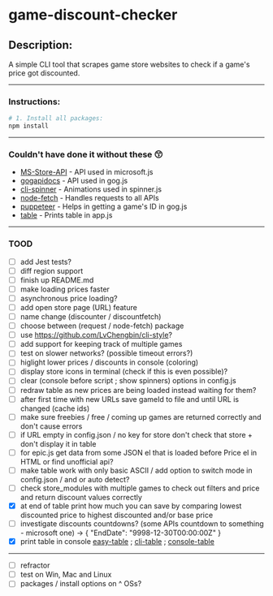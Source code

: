 # game-discount-checker

## Description:

A simple CLI tool that scrapes game store websites to check if a game's price got discounted.

---

### Instructions:

```bash
# 1. Install all packages:
npm install
```

---

### Couldn't have done it without these 😙

- [MS-Store-API](https://github.com/ThomasPe/MS-Store-API) - API used in microsoft.js
- [gogapidocs](https://github.com/Yepoleb/gogapidocs) - API used in gog.js
- [cli-spinner](https://github.com/sindresorhus/cli-spinners) - Animations used in spinner.js
- [node-fetch](https://github.com/node-fetch/node-fetch) - Handles requests to all APIs
- [puppeteer](https://github.com/puppeteer/puppeteer) - Helps in getting a game's ID in gog.js
- [table](https://github.com/gajus/table) - Prints table in app.js

---

### TOOD

- [ ] add Jest tests?
- [ ] diff region support
- [ ] finish up README.md
- [ ] make loading prices faster
- [ ] asynchronous price loading?
- [ ] add open store page (URL) feature
- [ ] name change (discounter / discountfetch)
- [ ] choose between (request / node-fetch) package
- [ ] use <https://github.com/LvChengbin/cli-style>?
- [ ] add support for keeping track of multiple games
- [ ] test on slower networks? (possible timeout errors?)
- [ ] higlight lower prices / discounts in console (coloring)
- [ ] display store icons in terminal (check if this is even possible)?
- [ ] clear (console before script ; show spinners) options in config.js
- [ ] redraw table as new prices are being loaded instead waiting for them?
- [ ] after first time with new URLs save gameId to file and until URL is changed (cache ids)
- [ ] make sure freebies / free / coming up games are returned correctly and don't cause errors
- [ ] if URL empty in config.json / no key for store don't check that store + don't display it in table
- [ ] for epic.js get data from some JSON el that is loaded before Price el in HTML or find unofficial api?
- [ ] make table work with only basic ASCII / add option to switch mode in config.json / and or auto detect?
- [ ] check store_modules with multiple games to check out filters and price and return discount values correctly
- [X] at end of table print how much you can save by comparing lowest discounted price to highest discounted and/or base price
- [ ] investigate discounts countdowns? (some APIs countdown to something - microsoft one) -> { "EndDate": "9998-12-30T00:00:00Z" }
- [X] print table in console [easy-table](https://www.npmjs.com/package/easy-table) ; [cli-table](https://github.com/Automattic/cli-table) ; [console-table](https://github.com/LvChengbin/console-table)

---

- [ ] refractor
- [ ] test on Win, Mac and Linux
- [ ] packages / install options on ^ OSs?
